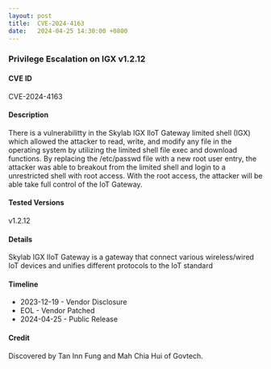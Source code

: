 ```yaml
---
layout: post
title:  CVE-2024-4163
date:   2024-04-25 14:30:00 +0800
---
```


### Privilege Escalation on IGX v1.2.12

#### CVE ID

CVE-2024-4163

#### Description


There is a vulnerabilitty in the Skylab IGX IIoT Gateway limited shell (IGX) which allowed the attacker to read, write, and modify any file in the operating system by utilizing the limited shell file exec and download functions. By replacing the /etc/passwd file with a new root user entry, the attacker was able to breakout from the limited shell and login to a unrestricted shell with root access. With the root access, the attacker will be able take full control of the IoT Gateway.

#### Tested Versions

v1.2.12

#### Details

Skylab IGX IIoT Gateway is a gateway that connect various wireless/wired IoT devices and unifies different protocols to the IoT standard

#### Timeline

* 2023-12-19 - Vendor Disclosure
* EOL        - Vendor Patched
* 2024-04-25 - Public Release

#### Credit

Discovered by Tan Inn Fung and Mah Chia Hui of Govtech.
